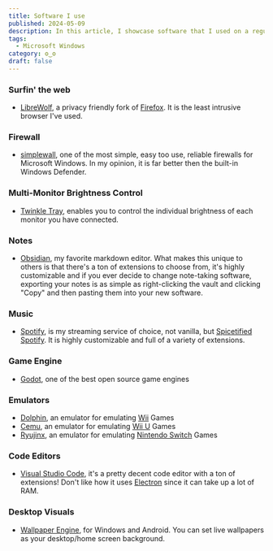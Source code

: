 ```yaml
---
title: Software I use
published: 2024-05-09
description: In this article, I showcase software that I used on a regular basis
tags:
  - Microsoft Windows
category: ʘ‿ʘ
draft: false
---
```


### Surfin' the web

- [LibreWolf](https://librewolf.net/), a privacy friendly fork of [Firefox](https://www.mozilla.org/en-US/firefox/). It is the least intrusive browser I've used.

### Firewall

- [simplewall](https://github.com/henrypp/simplewall), one of the most simple, easy too use, reliable firewalls for Microsoft Windows. In my opinion, it is far better then the built-in Windows Defender.

### Multi-Monitor Brightness Control

- [Twinkle Tray](https://github.com/xanderfrangos/twinkle-tray), enables you to control the individual brightness of each monitor you have connected.

### Notes

- [Obsidian](https://obsidian.md/), my favorite markdown editor. What makes this unique to others is that there's a ton of extensions to choose from, it's highly customizable and if you ever decide to change note-taking software, exporting your notes is as simple as right-clicking the vault and clicking "Copy" and then pasting them into your new software.

### Music

- [Spotify](https://en.wikipedia.org/wiki/Spotify), is my streaming service of choice, not vanilla, but [Spicetified Spotify](https://github.com/spicetify). It is highly customizable and full of a variety of extensions.

### Game Engine

- [Godot](https://godotengine.org/), one of the best open source game engines

### Emulators

- [Dolphin](https://dolphin-emu.org/), an emulator for emulating [Wii](https://en.wikipedia.org/wiki/Wii) Games
- [Cemu](https://cemu.info/), an emulator for emulating [Wii U](https://en.wikipedia.org/wiki/Wii_U) Games
- [Ryujinx](https://ryujinx.org/), an emulator for emulating [Nintendo Switch](https://en.wikipedia.org/wiki/Nintendo_Switch) Games

### Code Editors

- [Visual Studio Code](https://code.visualstudio.com/), it's a pretty decent code editor with a ton of extensions! Don't like how it uses [Electron](https://www.electronjs.org/) since it can take up a lot of RAM.

### Desktop Visuals

- [Wallpaper Engine](https://www.wallpaperengine.io/en), for Windows and Android. You can set live wallpapers as your desktop/home screen background.
